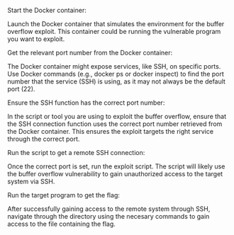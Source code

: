 Start the Docker container:

Launch the Docker container that simulates the environment for the buffer overflow exploit. 
This container could be running the vulnerable program you want to exploit. 

Get the relevant port number from the Docker container:

The Docker container might expose services, like SSH, on specific ports. 
Use Docker commands (e.g., docker ps or docker inspect) to find the port number that the service (SSH) is using, as it may not always be the default port (22).

Ensure the SSH function has the correct port number:

In the script or tool you are using to exploit the buffer overflow, ensure that the SSH connection function uses the correct port number retrieved from the Docker container. 
This ensures the exploit targets the right service through the correct port.

Run the script to get a remote SSH connection:

Once the correct port is set, run the exploit script. The script will likely use the buffer overflow vulnerability to gain unauthorized access to the target system via SSH.

Run the target program to get the flag:

After successfully gaining access to the remote system through SSH, navigate through the directory using the necesary commands to gain access to the file containing the flag.
